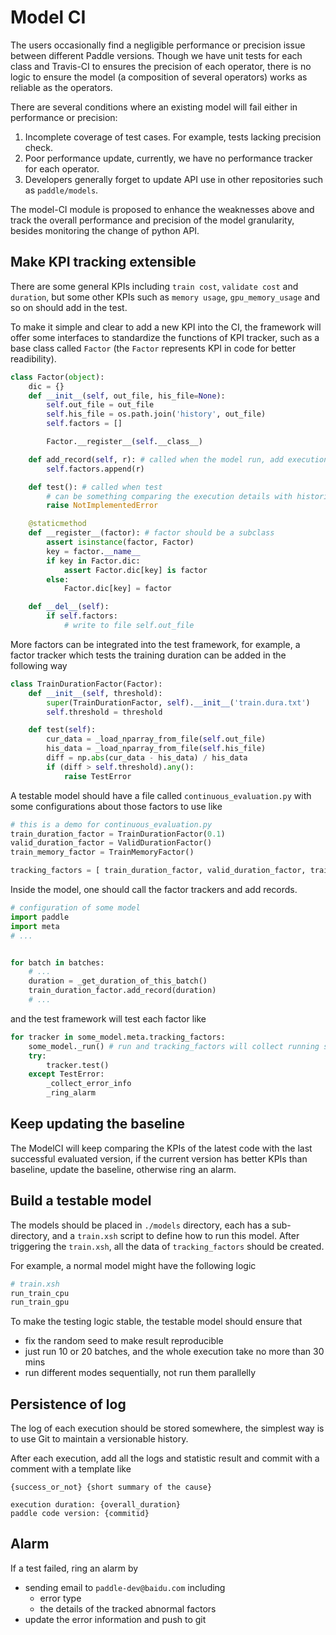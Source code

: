 # Model CI

The users occasionally find a negligible performance or precision issue between different Paddle versions. Though we have unit tests for each class and Travis-CI to ensures the precision of each operator, there is no logic to ensure the model (a composition of several operators) works as reliable as the operators.

There are several conditions where an existing model will fail either in performance or precision:

1. Incomplete coverage of test cases. For example, tests lacking precision check.
2. Poor performance update, currently, we have no performance tracker for each operator.
3. Developers generally forget to update API use in other repositories such as `paddle/models`.

The model-CI module is proposed to enhance the weaknesses above and track the overall performance and precision of the model granularity, besides monitoring the change of python API.

## Make KPI tracking extensible

There are some general KPIs including `train cost`, `validate cost` and `duration`, but some other KPIs such as `memory usage`, `gpu_memory_usage` and so on should add in the test.

To make it simple and clear to add a new KPI into the CI, the framework will offer some interfaces to standardize the functions of KPI tracker, such as a base class called `Factor` (the `Factor` represents KPI in code for better readibility).

```python
class Factor(object):
    dic = {}
    def __init__(self, out_file, his_file=None):
        self.out_file = out_file
        self.his_file = os.path.join('history', out_file)
        self.factors = []

        Factor.__register__(self.__class__)

    def add_record(self, r): # called when the model run, add execution details.
        self.factors.append(r)

    def test(): # called when test
        # can be something comparing the execution details with historical data.
        raise NotImplementedError

    @staticmethod
    def __register__(factor): # factor should be a subclass
        assert isinstance(factor, Factor)
        key = factor.__name__
        if key in Factor.dic:
            assert Factor.dic[key] is factor
        else:
            Factor.dic[key] = factor

    def __del__(self):
        if self.factors:
            # write to file self.out_file
```

More factors can be integrated into the test framework, for example, a factor tracker which tests the training duration can be added in the following way

```python
class TrainDurationFactor(Factor):
    def __init__(self, threshold):
        super(TrainDurationFactor, self).__init__('train.dura.txt')
        self.threshold = threshold

    def test(self):
        cur_data = _load_nparray_from_file(self.out_file)
        his_data = _load_nparray_from_file(self.his_file)
        diff = np.abs(cur_data - his_data) / his_data
        if (diff > self.threshold).any():
            raise TestError
```

A testable model should have a file called `continuous_evaluation.py` with some configurations about those factors to use like

```python
# this is a demo for continuous_evaluation.py
train_duration_factor = TrainDurationFactor(0.1)
valid_duration_factor = ValidDurationFactor()
train_memory_factor = TrainMemoryFactor()

tracking_factors = [ train_duration_factor, valid_duration_factor, train_memory_factor ]
```

Inside the model, one should call the factor trackers and add records.

```python
# configuration of some model
import paddle
import meta
# ...


for batch in batches:
    # ...
    duration = _get_duration_of_this_batch()
    train_duration_factor.add_record(duration)
    # ...
```

and the test framework will test each factor like

```python
for tracker in some_model.meta.tracking_factors:
    some_model._run() # run and tracking_factors will collect running status
    try:
        tracker.test()
    except TestError:
        _collect_error_info
        _ring_alarm
```

## Keep updating the baseline
The ModelCI will keep comparing the KPIs of the latest code with the last successful evaluated version,
if the current version has better KPIs than baseline, update the baseline, otherwise ring an alarm.

## Build a testable model

The models should be placed in `./models` directory, each has a sub-directory, and a `train.xsh` script to define how to run this model. After triggering the `train.xsh`, all the data of `tracking_factors` should be created.

For example, a normal model might have the following logic

```python
# train.xsh
run_train_cpu
run_train_gpu
```

To make the testing logic stable, the testable model should ensure that

- fix the random seed to make result reproducible
- just run 10 or 20 batches, and the whole execution take no more than 30 mins
- run different modes sequentially, not run them parallelly

## Persistence of log

The log of each execution should be stored somewhere,
the simplest way is to use Git to maintain a versionable history.

After each execution, add all the logs and statistic result and commit with a comment with a
template like

```
{success_or_not} {short summary of the cause}

execution duration: {overall_duration}
paddle code version: {commitid}
```

## Alarm

If a test failed, ring an alarm by

- sending email to `paddle-dev@baidu.com` including
  - error type
  - the details of the tracked abnormal factors
- update the error information and push to git
